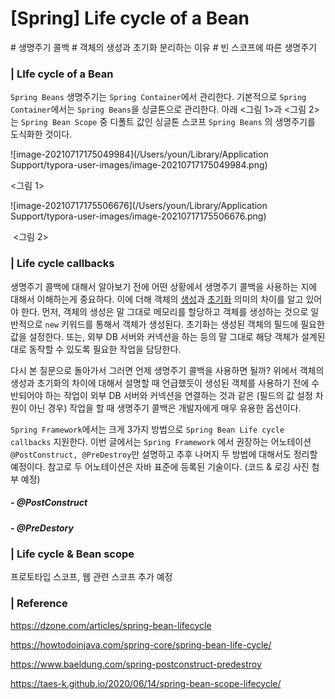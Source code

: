 # [Spring] Life cycle of a Bean 

\# 생명주기 콜백 # 객체의 생성과 초기화 분리하는 이유 # 빈 스코프에 따른 생명주기 

### | LIfe cycle of a Bean

 `Spring Beans` 생명주기는 `Spring Container`에서 관리한다. 기본적으로 `Spring Container`에서는 `Spring Beans`을 싱글톤으로 관리한다.  아래 <그림 1>과 <그림 2>는 `Spring Bean Scope` 중 디폴트 값인 싱글톤 스코프  `Spring Beans` 의 생명주기를 도식화한 것이다.

![image-20210717175049984](/Users/youn/Library/Application Support/typora-user-images/image-20210717175049984.png)

<그림 1> 

![image-20210717175506676](/Users/youn/Library/Application Support/typora-user-images/image-20210717175506676.png)

​									<그림 2> 

### | Life cycle callbacks 

생명주기 콜백에 대해서 알아보기 전에 어떤 상황에서 생명주기 콜백을 사용하는 지에 대해서 이해하는게 중요하다. 이에 더해 객체의 <u>생성</u>과 <u>초기화</u> 의미의 차이를 알고 있어야 한다. 먼저, 객체의 생성은 말 그대로 메모리를 할당하고 객체를 생성하는 것으로 일반적으로 `new` 키워드를 통해서 객체가 생성된다. 초기화는 생성된 객체의 필드에 필요한 값을 설정한다. 또는, 외부 DB 서버와 커넥션을 하는 등의 말 그대로 해당 객체가 설계된 대로 동작할 수 있도록 필요한 작업을 담당한다. 

다시 본 질문으로 돌아가서 그러면 언제 생명주기 콜백을 사용하면 될까? 위에서 객체의 생성과 초기화의 차이에 대해서 설명할 때 언급했듯이 생성된 객체를 사용하기 전에 수반되어야 하는 작업이 외부 DB 서버와 커넥션을 연결하는 것과 같은 (필드의 값 설정 차원이 아닌 경우) 작업을 할 때 생명주기 콜백은 개발자에게 매우 유용한 옵션이다. 

`Spring Framework`에서는 크게 3가지 방법으로 `Spring Bean Life cycle callbacks` 지원한다. 이번 글에서는 `Spring Framework` 에서 권장하는 어노테이션 `@PostConstruct, @PreDestroy`만 설명하고 추후 나머지 두 방법에 대해서도 정리할 예정이다. 참고로 두 어노테이션은 자바 표준에 등록된 기술이다. (코드 & 로깅 사진 첨부 예정)

##### - @PostConstruct

##### - @PreDestory

### | Life cycle & Bean scope 

프로토타입 스코프, 웹 관련 스코프 추가 예정 



### | Reference

https://dzone.com/articles/spring-bean-lifecycle

https://howtodoinjava.com/spring-core/spring-bean-life-cycle/

https://www.baeldung.com/spring-postconstruct-predestroy

https://taes-k.github.io/2020/06/14/spring-bean-scope-lifecycle/